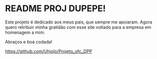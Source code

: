 <h1>README PROJ DUPEPE!</h1>

Este projeto é dedicado aos meus pais, que sempre me apoiaram. Agora quero retribuir minha gratidão com esse site voltado para a empresa em homenagem a mim.

Abraços e boa codada!

<https://github.com/Uhiolo/Projeto_ofc_DPP>
